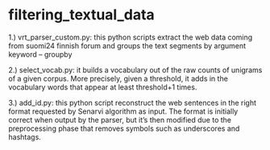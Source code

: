 # filtering_textual_data

1.) vrt_parser_custom.py: this python scripts extract the
web data coming from suomi24 finnish forum and
groups the text segments by argument keyword –
groupby

2.) select_vocab.py: it builds a vocabulary out of the raw
counts of unigrams of a given corpus. More precisely,
given a threshold, it adds in the vocabulary words that
appear at least threshold+1 times.

3.) add_id.py: this python script reconstruct the web sentences in the right format requested by Senarvi algorithm as input. The format is initially correct when
output by the parser, but it’s then modified due to the
preprocessing phase that removes symbols such as underscores and hashtags.
